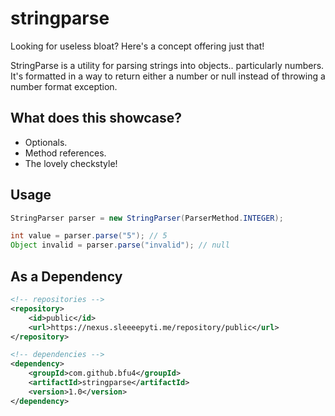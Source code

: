 # stringparse
Looking for useless bloat?
Here's a concept offering just that!

StringParse is a utility for parsing strings into objects.. particularly numbers.
It's formatted in a way to return either a number or null instead of throwing a number format exception.

## What does this showcase?
* Optionals.
* Method references.
* The lovely checkstyle!

## Usage
```java
StringParser parser = new StringParser(ParserMethod.INTEGER);

int value = parser.parse("5"); // 5
Object invalid = parser.parse("invalid"); // null
```

## As a Dependency
```xml
<!-- repositories -->
<repository>
    <id>public</id>
    <url>https://nexus.sleeeepyti.me/repository/public</url>
</repository>

<!-- dependencies -->
<dependency>
    <groupId>com.github.bfu4</groupId>
    <artifactId>stringparse</artifactId>
    <version>1.0</version>
</dependency>
```